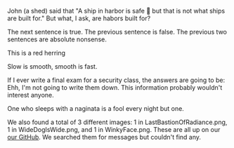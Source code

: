 John (a shed) said that "A ship in harbor is safe  but that is not what ships are built for."
But what, I ask, are habors built for?

The next sentence is true.
The previous sentence is false.
The previous two sentences are absolute nonsense.

This is a red herring

Slow is smooth, smooth is fast.

If I ever write a final exam for a security class, the answers are going to be:
Ehh, I'm not going to write them down. This information probably wouldn't interest anyone.

One who sleeps with a naginata is a fool every night but one.


We also found a total of 3 different images:
1 in LastBastionOfRadiance.png, 1 in WideDogIsWide.png, and 1 in WinkyFace.png.
These are all up on our [our GitHub](https://github.com/camilodoa/steganography). We searched them for messages but couldn't find any.

